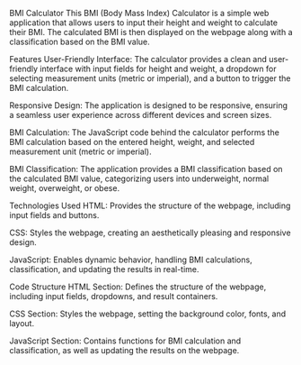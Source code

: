 BMI Calculator
This BMI (Body Mass Index) Calculator is a simple web application that allows users to input their height and weight to calculate their BMI. The calculated BMI is then displayed on the webpage along with a classification based on the BMI value.

Features
User-Friendly Interface: The calculator provides a clean and user-friendly interface with input fields for height and weight, a dropdown for selecting measurement units (metric or imperial), and a button to trigger the BMI calculation.

Responsive Design: The application is designed to be responsive, ensuring a seamless user experience across different devices and screen sizes.

BMI Calculation: The JavaScript code behind the calculator performs the BMI calculation based on the entered height, weight, and selected measurement unit (metric or imperial).

BMI Classification: The application provides a BMI classification based on the calculated BMI value, categorizing users into underweight, normal weight, overweight, or obese.


Technologies Used
HTML: Provides the structure of the webpage, including input fields and buttons.

CSS: Styles the webpage, creating an aesthetically pleasing and responsive design.

JavaScript: Enables dynamic behavior, handling BMI calculations, classification, and updating the results in real-time.

Code Structure
HTML Section: Defines the structure of the webpage, including input fields, dropdowns, and result containers.

CSS Section: Styles the webpage, setting the background color, fonts, and layout.

JavaScript Section: Contains functions for BMI calculation and classification, as well as updating the results on the webpage.
